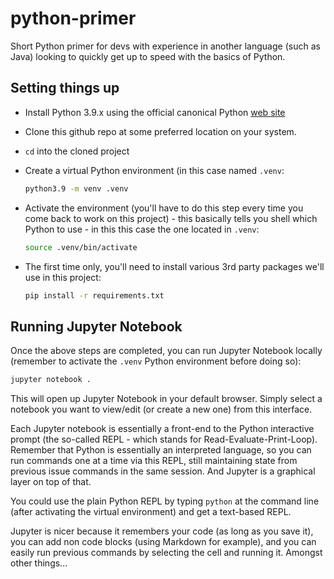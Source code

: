 # python-primer
Short Python primer for devs with experience in another language (such as Java) looking to quickly get up to speed with the basics of Python.

## Setting things up

* Install Python 3.9.x using the official canonical Python [web site ](https://www.python.org/)
* Clone this github repo at some preferred location on your system.
* `cd` into the cloned project
* Create a virtual Python environment (in this case named `.venv`:

	```bash
	python3.9 -m venv .venv
	
	```

* Activate the environment (you'll have to do this step every time you come back to work on this project) - this basically tells you shell which Python to use - in this this case the one located in `.venv`:

	```bash
	source .venv/bin/activate
	```
	
* The first time only, you'll need to install various 3rd party packages we'll use in this project:
 
	```bash
	pip install -r requirements.txt
	```


## Running Jupyter Notebook

Once the above steps are completed, you can run Jupyter Notebook locally (remember to activate the `.venv` Python environment before doing so):

```bash
jupyter notebook .
```

This will open up Jupyter Notebook in your default browser. Simply select a notebook you want to view/edit (or create a new one) from this interface. 

Each Jupyter notebook is essentially a front-end to the Python interactive prompt (the so-called REPL - which stands for Read-Evaluate-Print-Loop). Remember that Python is essentially an interpreted language, so you can run commands one at a time via this REPL, still maintaining state from previous issue commands in the same session. And Jupyter is a graphical layer on top of that. 

You could use the plain Python REPL by typing `python` at the command line (after activating the virtual environment) and get a text-based REPL. 

Jupyter is nicer because it remembers your code (as long as you save it), you can add non code blocks (using Markdown for example), and you can easily run previous commands by selecting the cell and running it. Amongst other things...
